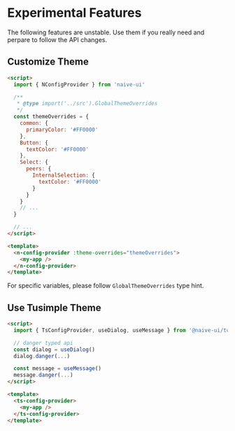 <!--anchor:on-->

# Experimental Features

<n-alert type="warning" title="Caveats">
  The following features are <n-text strong>unstable</n-text>. Use them if you really need and perpare to follow the API changes.
</n-alert>

## Customize Theme

```html
<script>
  import { NConfigProvider } from 'naive-ui'

  /**
   * @type import('../src').GlobalThemeOverrides
   */
  const themeOverrides = {
    common: {
      primaryColor: '#FF0000'
    },
    Button: {
      textColor: '#FF0000'
    },
    Select: {
      peers: {
        InternalSelection: {
          textColor: '#FF0000'
        }
      }
    }
    // ...
  }

  // ...
</script>

<template>
  <n-config-provider :theme-overrides="themeOverrides">
    <my-app />
  </n-config-provider>
</template>
```

For specific variables, please follow `GlobalThemeOverrides` type hint.

## Use Tusimple Theme

```html
<script>
  import { TsConfigProvider, useDialog, useMessage } from '@naive-ui/tusimple-theme'

  // danger typed api
  const dialog = useDialog()
  dialog.danger(...)

  const message = useMessage()
  message.danger(...)
</script>

<template>
  <ts-config-provider>
    <my-app />
  </ts-config-provider>
</template>
```
